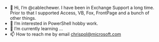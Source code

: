 - 👋 Hi, I’m @cablechewer.  I have been in Exchange Support a long time.  Prior to that I supported Access, VB, Fox, FrontPage and a bunch of other things.
- 👀 I’m interested in PowerShell hobby work.
- 🌱 I’m currently learning ...
- 📫 How to reach me by email chrispol@microsoft.com

<!---
cablechewer/cablechewer is a ✨ special ✨ repository because its `README.md` (this file) appears on your GitHub profile.
You can click the Preview link to take a look at your changes.
--->
